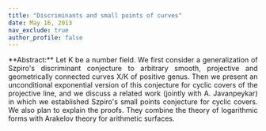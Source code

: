 ```yaml
---
title: "Discriminants and small points of curves"
date: May 16, 2013
nav_exclude: true
author_profile: false
---
```

<div style="text-align: justify !important; text-justify: inter-word;" markdown="1">
**Abstract:** Let K be a number field. We first consider a generalization of Szpiro's discriminant conjecture to arbitrary smooth, projective and geometrically connected curves X/K of positive genus. Then we present an unconditional exponential version of this conjecture for cyclic covers of the projective line, and we discuss a related work (jointly with A. Javanpeykar) in which we established Szpiro's small points conjecture for cyclic covers. We also plan to explain the proofs. They combine the theory of logarithmic forms with Arakelov theory for arithmetic surfaces. 
